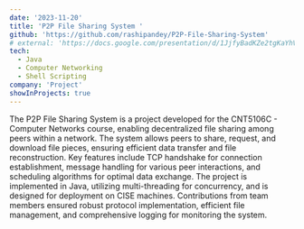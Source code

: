```yaml
---
date: '2023-11-20'
title: 'P2P File Sharing System '
github: 'https://github.com/rashipandey/P2P-File-Sharing-System'
# external: 'https://docs.google.com/presentation/d/1JjfyBadKZe2tgKaYhVG4DMDqIAtVOFSaxZpkZAkbGfk/edit?usp=sharing'
tech:
  - Java
  - Computer Networking
  - Shell Scripting
company: 'Project'
showInProjects: true
---
```


The P2P File Sharing System is a project developed for the CNT5106C - Computer Networks course, enabling decentralized file sharing among peers within a network. The system allows peers to share, request, and download file pieces, ensuring efficient data transfer and file reconstruction. Key features include TCP handshake for connection establishment, message handling for various peer interactions, and scheduling algorithms for optimal data exchange. The project is implemented in Java, utilizing multi-threading for concurrency, and is designed for deployment on CISE machines. Contributions from team members ensured robust protocol implementation, efficient file management, and comprehensive logging for monitoring the system. 


